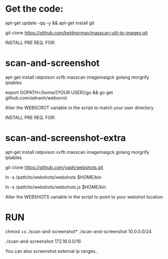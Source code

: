 
# Get the code: 

 apt-get update -qq -y && apt-get install git
 
 git clone  https://github.com/keldnorman/masscan-util-to-images.git

INSTALL PRE REQ. FOR:
# scan-and-screenshot

apt-get install ratpoison xvfb masscan imagemaigck golang morgrify iptables
 
export GOPATH=/home/[YOUR USER]/go && go get github.com/adnanh/webscrot
 
Alter the WEBSCROT variable in the script to match your user directory

INSTALL PRE REQ. FOR:
# scan-and-screenshot-extra

apt-get install ratpoison xvfb masscan imagemaigck golang morgrify iptables

git clone https://github.com/yaph/webshots.git

ln -s /path/to/webshots/webshots $HOME/bin

ln -s /path/to/webshots/webshots.js $HOME/bin

Alter the WEBSHOTS variable in the script to point to your webshot location

# RUN
chmod +x ./scan-and-screenshot*
./scan-and-screenshot 10.0.0.0/24

./scan-and-screenshot 172.16.0.0/16

You can also screenshot external ip ranges..

